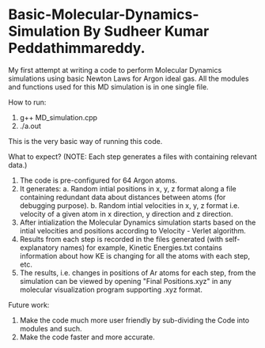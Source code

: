 # Basic-Molecular-Dynamics-Simulation                             By Sudheer Kumar Peddathimmareddy.
My first attempt at writing a code to perform Molecular Dynamics simulations using basic Newton Laws for Argon ideal gas.
All the modules and functions used for this MD simulation is in one single file.

How to run:
1.  g++ MD_simulation.cpp
2.  ./a.out

This is the very basic way of running this code.

What to expect? (NOTE: Each step generates a files with containing relevant data.)
1.  The code is pre-configured for 64 Argon atoms.
2.  It generates:
    a.  Random intial positions in x, y, z format along a file containing redundant data about distances between atoms (for debugging purpose).
    b.  Random intial velocities in x, y, z format i.e. velocity of a given atom in x direction, y direction and z direction.
4.  After intialization the Molecular Dynamics simulation starts based on the intial velocities and positions according to Velocity - Verlet algorithm.
5.  Results from each step is recorded in the files generated (with self-explanatory names) for example, Kinetic Energies.txt contains information about how KE is changing for all the atoms with each step, etc.
6.  The results, i.e. changes in positions of Ar atoms for each step, from the simulation can be viewed by opening "Final Positions.xyz" in any molecular visualization program supporting .xyz format.

Future work:
1.  Make the code much more user friendly by sub-dividing the Code into modules and such.
2.  Make the code faster and more accurate.
